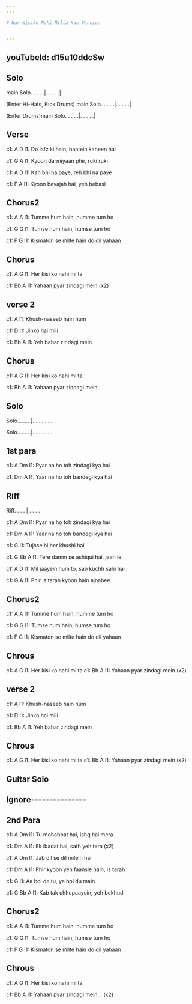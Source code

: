 ```yaml
---
---

# Har Kisiko Nahi Milta Hue Version


---
```

youTubeId: d15u10ddcSw
---

## Solo

main Solo. . . . .|. . . . .|

(Enter Hi-Hats, Kick Drums) main Solo. . . . .|. . . . .|

(Enter Drums)main Solo. . . . .|. . . . .|



## Verse

c1: A                 D
l1: Do lafz ki hain, baatein kaheen hai

c1:      G                    A
l1: Kyoon darmiyaan phir, ruki ruki

c1:           A               D
l1: Kah bhi na paye, reh bhi na paye

c1:         F             A
l1: Kyoon bevajah hai, yeh bebasi

## Chorus2
 
c1:        A             A
l1: Tumme hum hain, humme tum ho

c1:       G                G
l1: Tumse hum hain, humse tum ho

c1:    F                         G
l1: Kismaton se milte hain do dil yahaan
 
 
## Chorus
 
c1:       A          G
l1: Her kisi ko nahi milta

c1:       Bb          A
l1: Yahaan pyar zindagi mein      (x2)

## verse 2
 
c1:      A
l1: Khush-naseeb hain hum

c1:    D
l1: Jinko hai mili

c1:     Bb         A
l1: Yeh bahar zindagi mein
 
## Chorus 
 
c1:       A          G
l1: Her kisi ko nahi milta

c1:       Bb         A
l1: Yahaan pyar zindagi mein

## Solo

Solo.........|..............

Solo.........|..............

 
 
## 1st para

c1:     A             Dm
l1: Pyar na ho toh zindagi kya hai

c1:     Dm                  A
l1: Yaar na ho toh bandegi kya hai  

## Riff

Riff. . . . | . . . . 



c1:     A             Dm
l1: Pyar na ho toh zindagi kya hai

c1:      Dm                  A
l1: Yaar na ho toh bandegi kya hai
 
c1:     G
l1: Tujhse hi her khushi hai

c1:      G                    Bb    A
l1: Tere damm se ashiqui hai, jaan le
 
c1:             A                 D
l1: Mil jaayein hum to, sab kuchh sahi hai

c1:         G                A
l1: Phir is tarah kyoon hain ajnabee


## Chorus2 
 
c1:        A              A
l1: Tumme hum hain, humme tum ho

c1:       G               G
l1: Tumse hum hain, humse tum ho

c1:     F                         G
l1: Kismaton se milte hain do dil yahaan
 
## Chrous

c1:         A         G
l1: Her kisi ko nahi milta
c1:        Bb           A
l1: Yahaan pyar zindagi mein  (x2)

## verse 2
 
c1:      A
l1: Khush-naseeb hain hum

c1:    D
l1: Jinko hai mili

c1:     Bb         A
l1: Yeh bahar zindagi mein

## Chrous

c1:         A         G
l1: Her kisi ko nahi milta
c1:        Bb           A
l1: Yahaan pyar zindagi mein  (x2)

## Guitar Solo


 
 
## Ignore--------------- 
 
## 2nd Para

c1:     A             Dm
l1: Tu mohabbat hai, ishq hai mera

c1:      Dm                  A
l1: Ek ibadat hai, sath yeh tera  (x2)
 
c1:     A             Dm 
l1: Jab dil se dil milein hai

c1:      Dm                  A
l1: Phir kyoon yeh faansle hain, is tarah

c1:     G 
l1: Aa bol de tu, ya bol du main

c1:      G                    Bb    A
l1: Kab tak chhupaayein, yeh bekhudi

## Chorus2

c1:        A              A
l1: Tumme hum hain, humme tum ho

c1:       G               G
l1: Tumse hum hain, humse tum ho

c1:     F                         G
l1: Kismaton se milte hain do dil yahaan
 
## Chrous
 
c1:        A           G
l1: Her kisi ko nahi milta

c1:        Bb            A
l1: Yahaan pyar zindagi mein...  (x2)

